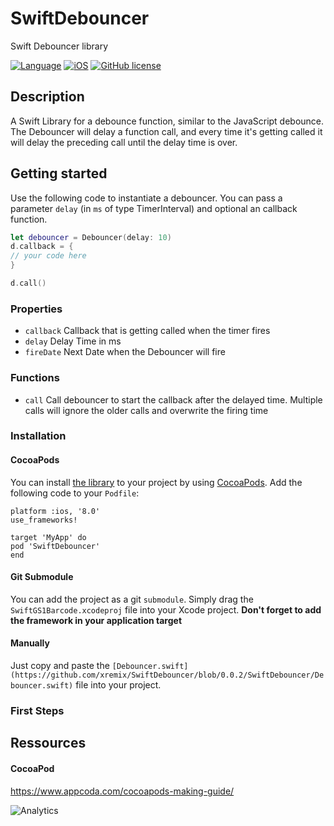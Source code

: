 # SwiftDebouncer
Swift Debouncer library

[![Language](https://img.shields.io/badge/language-swift%204-1b7cb9.svg)](https://img.shields.io/badge/language-swift%204-1b7cb9.svg)
[![iOS](https://img.shields.io/badge/iOS-8.0%2B-1b7cb9.svg)](https://img.shields.io/badge/iOS-9.0%2B-1b7cb9.svg)
[![GitHub license](https://img.shields.io/badge/license-MIT-blue.svg)](https://github.com/xremix/SwiftDebouncer/blob/master/LICENSE)

## Description
A Swift Library for a debounce function, similar to the JavaScript debounce.
The Debouncer will delay a function call, and every time it's getting called it will delay the preceding call until the delay time is over.

## Getting started

Use the following code to instantiate a debouncer.
You can pass a parameter `delay` (in `ms` of type TimerInterval) and optional an callback function.

```SWIFT
let debouncer = Debouncer(delay: 10)
d.callback = {
// your code here
}

d.call()
```

###  Properties

- `callback` Callback that is getting called when the timer fires
- `delay` Delay Time in ms
- `fireDate` Next Date when the Debouncer will fire

### Functions
- `call` Call debouncer to start the callback after the delayed time. Multiple calls will ignore the older calls and overwrite the firing time


### Installation

#### CocoaPods

You can install [the library](https://cocoapods.org/pods/SwiftDebouncer) to your project by using [CocoaPods](https://cocoapods.org). Add the following code to your `Podfile`:
```
platform :ios, '8.0'
use_frameworks!

target 'MyApp' do
pod 'SwiftDebouncer'
end
```

#### Git Submodule

You can add the project as a git `submodule`. Simply drag the `SwiftGS1Barcode.xcodeproj` file into your Xcode project.
**Don't forget to add the framework in your application target**

#### Manually

Just copy and paste the `[Debouncer.swift](https://github.com/xremix/SwiftDebouncer/blob/0.0.2/SwiftDebouncer/Debouncer.swift)` file into your project.

### First Steps

## Ressources

#### CocoaPod
https://www.appcoda.com/cocoapods-making-guide/


![Analytics](https://ga-beacon.appspot.com/UA-40522413-9/SwiftDebouncer/readme?pixel)
